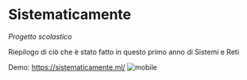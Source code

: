 # Sistematicamente

*Progetto scolastico*

Riepilogo di ciò che è stato fatto in questo primo anno di Sistemi e Reti

Demo: https://sistematicamente.ml/
![mobile](https://user-images.githubusercontent.com/65899974/174355739-5ce73a2a-9642-4015-9d32-55fdbf3d9241.png)
